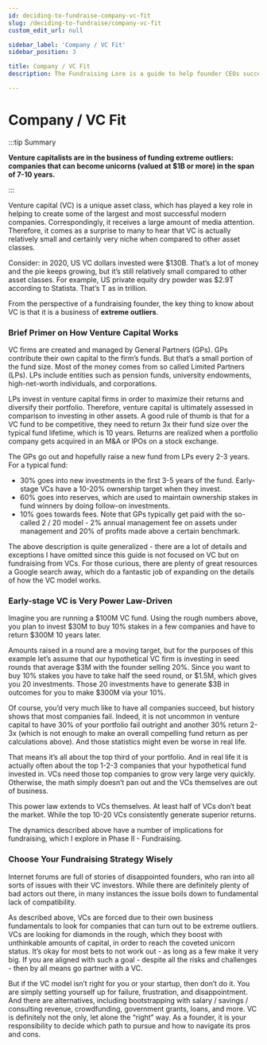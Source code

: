 ```yaml
---
id: deciding-to-fundraise-company-vc-fit
slug: /deciding-to-fundraise/company-vc-fit
custom_edit_url: null

sidebar_label: 'Company / VC Fit'
sidebar_position: 3

title: Company / VC Fit
description: The Fundraising Lore is a guide to help founder CEOs successfully raise early-stage VC financing from Silicon Valley investors.

---
```


# Company / VC Fit

:::tip Summary

**Venture capitalists are in the business of funding extreme outliers: companies that can become unicorns (valued at $1B or more) in the span of 7-10 years.**

:::

Venture capital (VC) is a unique asset class, which has played a key role in helping to create some of the largest and most successful modern companies. Correspondingly, it receives a large amount of media attention. Therefore, it comes as a surprise to many to hear that VC is actually relatively small and certainly very niche when compared to other asset classes.

Consider: in 2020, US VC dollars invested were $130B. That’s a lot of money and the pie keeps growing, but it’s still relatively small compared to other asset classes. For example, US private equity dry powder was $2.9T according to Statista. That’s T as in trillion.

From the perspective of a fundraising founder, the key thing to know about VC is that it is a business of **extreme outliers**.

### Brief Primer on How Venture Capital Works

VC firms are created and managed by General Partners (GPs). GPs contribute their own capital to the firm’s funds. But that’s a small portion of the fund size. Most of the money comes from so called Limited Partners (LPs). LPs include entities such as pension funds, university endowments, high-net-worth individuals, and corporations. 

LPs invest in venture capital firms in order to maximize their returns and diversify their portfolio. Therefore, venture capital is ultimately assessed in comparison to investing in other assets. A good rule of thumb is that for a VC fund to be competitive, they need to return 3x their fund size over the typical fund lifetime, which is 10 years. Returns are realized when a portfolio company gets acquired in an M&A or IPOs on a stock exchange.

The GPs go out and hopefully raise a new fund from LPs every 2-3 years. For a typical fund:
* 30% goes into new investments in the first 3-5 years of the fund. Early-stage VCs have a 10-20% ownership target when they invest.
* 60% goes into reserves, which are used to maintain ownership stakes in fund winners by doing follow-on investments.
* 10% goes towards fees. Note that GPs typically get paid with the so-called 2 / 20 model - 2% annual management fee on assets under management and 20% of profits made above a certain benchmark.

The above description is quite generalized - there are a lot of details and exceptions I have omitted since this guide is not focused on VC but on fundraising from VCs. For those curious, there are plenty of great resources a Google search away, which do a fantastic job of expanding on the details of how the VC model works.

### Early-stage VC is Very Power Law-Driven

Imagine you are running a $100M VC fund. Using the rough numbers above, you plan to invest $30M to buy 10% stakes in a few companies and have to return $300M 10 years later.

Amounts raised in a round are a moving target, but for the purposes of this example let’s assume that our hypothetical VC firm is investing in seed rounds that average $3M with the founder selling 20%. Since you want to buy 10% stakes you have to take half the seed round, or $1.5M, which gives you 20 investments. Those 20 investments have to generate $3B in outcomes for you to make $300M via your 10%.

Of course, you’d very much like to have all companies succeed, but history shows that most companies fail. Indeed, it is not uncommon in venture capital to have 30% of your portfolio fail outright and another 30% return 2-3x (which is not enough to make an overall compelling fund return as per calculations above). And those statistics might even be worse in real life.

That means it’s all about the top third of your portfolio. And in real life it is actually often about the top 1-2-3 companies that your hypothetical fund invested in. VCs need those top companies to grow very large very quickly. Otherwise, the math simply doesn’t pan out and the VCs themselves are out of business.

This power law extends to VCs themselves. At least half of VCs don’t beat the market. While the top 10-20 VCs consistently generate superior returns.

The dynamics described above have a number of implications for fundraising, which I explore in Phase II - Fundraising.

### Choose Your Fundraising Strategy Wisely

Internet forums are full of stories of disappointed founders, who ran into all sorts of issues with their VC investors. While there are definitely plenty of bad actors out there, in many instances the issue boils down to fundamental lack of compatibility. 

As described above, VCs are forced due to their own business fundamentals to look for companies that can turn out to be extreme outliers. VCs are looking for diamonds in the rough, which they boost with unthinkable amounts of capital, in order to reach the coveted unicorn status.  It’s okay for most bets to not work out - as long as a few make it very big. If you are aligned with such a goal - despite all the risks and challenges - then by all means go partner with a VC.

But if the VC model isn’t right for you or your startup, then don’t do it. You are simply setting yourself up for failure, frustration, and disappointment. And there are alternatives, including bootstrapping with salary / savings / consulting revenue, crowdfunding, government grants, loans, and more. VC is definitely not the only, let alone the “right” way. As a founder, it is your responsibility to decide which path to pursue and how to navigate its pros and cons.